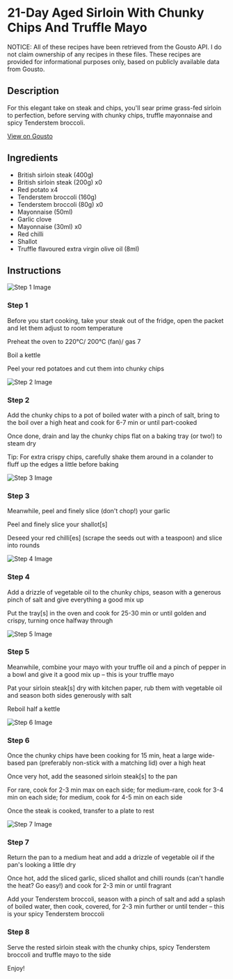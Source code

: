 # 21-Day Aged Sirloin With Chunky Chips And Truffle Mayo

NOTICE: All of these recipes have been retrieved from the Gousto API. I do not claim ownership of any recipes in these files. These recipes are provided for informational purposes only, based on publicly available data from Gousto.

## Description

For this elegant take on steak and chips, you'll sear prime grass-fed sirloin to perfection, before serving with chunky chips, truffle mayonnaise and spicy Tenderstem broccoli.

[View on Gousto](https://www.gousto.co.uk/recipes/cookbook/21-day-aged-sirloin-chunky-chips-truffle-mayo-garlic-chilli-greens)

## Ingredients

- British sirloin steak (400g)
- British sirloin steak (200g) x0
- Red potato x4
- Tenderstem broccoli (160g)
- Tenderstem broccoli (80g) x0
- Mayonnaise (50ml)
- Garlic clove
- Mayonnaise (30ml) x0
- Red chilli
- Shallot
- Truffle flavoured extra virgin olive oil (8ml)

## Instructions

![Step 1 Image](https://production-media.gousto.co.uk/cms/recipe-step-image/1551.-step-1-x200.jpg)

### Step 1

Before you start cooking, take your steak out of the fridge, open the packet and let them adjust to room temperature

Preheat the oven to 220°C/ 200°C (fan)/ gas 7

Boil a kettle

Peel your red potatoes and cut them into chunky chips

![Step 2 Image](https://production-media.gousto.co.uk/cms/recipe-step-image/1551.-step-2-x200.jpg)

### Step 2

Add the chunky chips to a pot of boiled water with a pinch of salt, bring to the boil over a high heat and cook for 6-7 min or until part-cooked

Once done, drain and lay the chunky chips flat on a baking tray (or two!) to steam dry

Tip: For extra crispy chips, carefully shake them around in a colander to fluff up the edges a little before baking

![Step 3 Image](https://production-media.gousto.co.uk/cms/recipe-step-image/1551.-step-3-x200.jpg)

### Step 3

Meanwhile, peel and finely slice (don't chop!) your garlic

Peel and finely slice your shallot[s]

Deseed your red chilli[es] (scrape the seeds out with a teaspoon) and slice into rounds

![Step 4 Image](https://production-media.gousto.co.uk/cms/recipe-step-image/1551.-step-4-x200.jpg)

### Step 4

Add a drizzle of vegetable oil to the chunky chips, season with a generous pinch of salt and give everything a good mix up

Put the tray[s] in the oven and cook for 25-30 min or until golden and crispy, turning once halfway through

![Step 5 Image](https://production-media.gousto.co.uk/cms/recipe-step-image/1551.-step-5-x200.jpg)

### Step 5

Meanwhile, combine your mayo with your truffle oil and a pinch of pepper in a bowl and give it a good mix up – this is your truffle mayo

Pat your sirloin steak[s] dry with kitchen paper, rub them with vegetable oil and season both sides generously with salt

Reboil half a kettle

![Step 6 Image](https://production-media.gousto.co.uk/cms/recipe-step-image/1551.-step-6-x200.jpg)

### Step 6

Once the chunky chips have been cooking for 15 min, heat a large wide-based pan (preferably non-stick with a matching lid) over a high heat

Once very hot, add the seasoned sirloin steak[s] to the pan

For rare, cook for 2-3 min max on each side; for medium-rare, cook for 3-4 min on each side; for medium, cook for 4-5 min on each side

Once the steak is cooked, transfer to a plate to rest

![Step 7 Image](https://production-media.gousto.co.uk/cms/recipe-step-image/1551.-step-7-x200.jpg)

### Step 7

Return the pan to a medium heat and add a drizzle of vegetable oil if the pan's looking a little dry

Once hot, add the sliced garlic, sliced shallot and chilli rounds (can't handle the heat? Go easy!) and cook for 2-3 min or until fragrant

Add your Tenderstem broccoli, season with a pinch of salt and add a splash of boiled water, then cook, covered, for 2-3 min further or until tender – this is your spicy Tenderstem broccoli

### Step 8

Serve the rested sirloin steak with the chunky chips, spicy Tenderstem broccoli and truffle mayo to the side

Enjoy!

